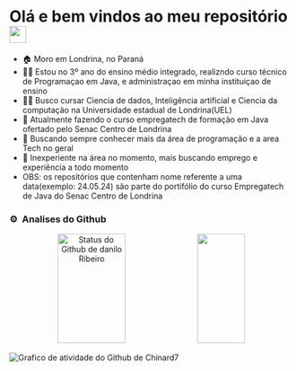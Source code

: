 # Olá e bem vindos ao meu repositório <img src="https://user-images.githubusercontent.com/54871373/218266461-db91e064-5ffd-4976-afa1-8d6f679464cc.gif" width="30">

- 🏠 Moro em Londrina, no Paraná
- 👨‍🎓 Estou no 3º ano do ensino médio integrado, realizndo curso técnico de Programaçao em Java, e administraçao em minha instituiçao de ensino
- 👨‍💻 Busco cursar Ciencia de dados, Inteligência artificial e Ciencia da computação na Universidade estadual de Londrina(UEL)
- 🧠 Atualmente fazendo o curso empregatech de formação em Java ofertado pelo Senac Centro de Londrina
- 🤔 Buscando sempre conhecer mais da área de programação e a area Tech no geral
- 👔 Inexperiente na área no momento, mais buscando emprego e experiência a todo momento
- OBS: os repositórios que contenham nome referente a uma data(exemplo: 24.05.24) são parte do portifólio do curso Empregatech de Java do Senac Centro de Londrina

### ⚙️ &nbsp;Analises do Github

<div align="center">  
  <img width="49%" height="195px"  src="https://github-readme-stats.vercel.app/api?username=D53261&show_icons=true&count_private=true&hide_border=true&title_color=0865d1&icon_color=0865d1&text_color=ffffff&bg_color=0d1118" alt="Status do Github de danilo Ribeiro"/>
  <img width="41%" height="195px" src="https://github-readme-stats.vercel.app/api/top-langs/?username=D53261&layout=compact&hide_border=true&title_color=0865d1&text_color=0865d1&bg_color=0d1118"/>
</div>

![Grafico de atividade do Github de Chinard7](https://github-readme-activity-graph.vercel.app/graph?username=Chinard7&bg_color=0d1118&color=f5f5f7&line=0665d1&point=f5f5f7&area=true)
